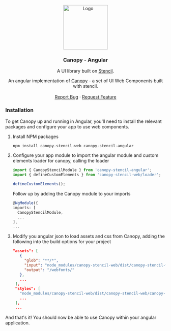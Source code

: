 <!-- PROJECT LOGO -->
<br />
<div align="center">
  <a href="https://github.com/lith1um/Canopy-Stencil">
    <img src="https://raw.githubusercontent.com/Lith1um/Canopy-Stencil/main/logo.png" alt="Logo" width="140">
  </a>

  <h3 align="center">Canopy - Angular</h3>

  <p align="center">
    A UI library built on <a href="https://stenciljs.com/">Stencil</a>.
  </p>
  <p align="center">
    An angular implementation of <a href="https://github.com/lith1um/Canopy-Stencil">Canopy</a> - a set of UI Web Components built with stencil.
    <br />
    <br />
    <!-- <a href="https://github.com/lith1um/Canopy-Stencil">View Demo</a> -->
    <a href="https://github.com/lith1um/Canopy-Stencil/issues">Report Bug</a>
    ·
    <a href="https://github.com/lith1um/Canopy-Stencil/issues">Request Feature</a>
  </p>
</div>

### Installation

To get Canopy up and running in Angular, you'll need to install the relevant packages and configure your app to use web components.

1. Install NPM packages
   ```sh
   npm install canopy-stencil-web canopy-stencil-angular
   ```
2. Configure your app module to import the angular module and custom elements loader for canopy, calling the loader 
    ```ts
    import { CanopyStencilModule } from 'canopy-stencil-angular';
    import { defineCustomElements } from 'canopy-stencil-web/loader';

    defineCustomElements();
    ```

    Follow up by adding the Canopy module to your imports
    ```ts
    @NgModule({
    imports: [
      CanopyStencilModule,
      ...
    ],
    ...
    ```
3. Modify you angular json to load assets and css from Canopy, adding the following into the build options for your project
   ```json
   "assets": [
      {
        "glob": "**/*",
        "input": "node_modules/canopy-stencil-web/dist/canopy-stencil-web/webfonts",
        "output": "/webfonts/"
      },
      ...
    ],
    "styles": [
      "node_modules/canopy-stencil-web/dist/canopy-stencil-web/canopy-stencil-web.css",
      ...
    ],
    ...
   ```

And that's it! You should now be able to use Canopy within your angular application.
